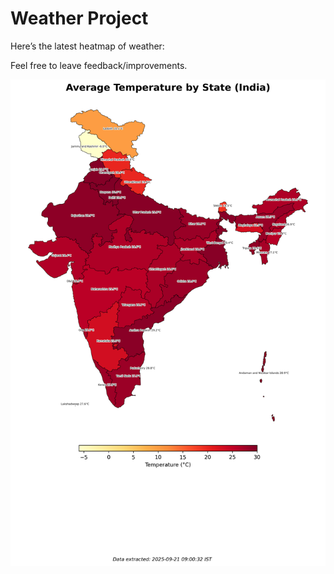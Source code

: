 # Weather Project

Here’s the latest heatmap of weather:

Feel free to leave feedback/improvements.

![India Heatmap](docs/assets/india_heatmap.png?v=CF715B)
